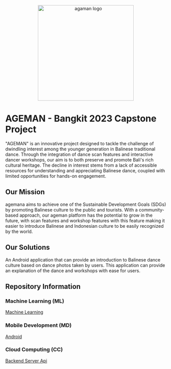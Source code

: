 <p align="center">
  <a target="_blank" href="https://github.com/Ageman-Capstone">
  <img alt="agaman logo" src="https://storage.googleapis.com/ageman_bucket_1/logo/logo.png" width="300">
  </a>
</p>

# AGEMAN - Bangkit 2023 Capstone Project

"AGEMAN" is an innovative project designed to tackle the challenge of dwindling interest among the younger generation in Balinese traditional dance. Through the integration of dance scan features and interactive dancer workshops, our aim is to both preserve and promote Bali's rich cultural heritage. The decline in interest stems from a lack of accessible resources for understanding and appreciating Balinese dance, coupled with limited opportunities for hands-on engagement.

## Our Mission

agemana aims to achieve one of the Sustainable Development Goals (SDGs) by promoting Balinese culture to the public and tourists. With a community-based approach, our ageman platform has the potential to grow in the future, with scan features and workshop features with this feature making it easier to introduce Balinese and Indonesian culture to be easily recognized by the world.

## Our Solutions

An Android application that can provide an introduction to Balinese dance culture based on dance photos taken by users. This application can provide an explanation of the dance and workshops with ease for users.

## Repository Information

### Machine Learning (ML)

[Machine Learning](https://github.com/Ageman-Capstone/Ageman)

### Mobile Development (MD)

[Android](https://github.com/Ageman-Capstone/Mobile-Development)

### Cloud Computing (CC)

[Backend Server Api](https://github.com/Ageman-Capstone/server-api)